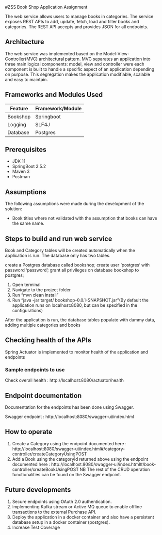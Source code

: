 #ZSS Book Shop Application Assignment

The web service allows users to manage books in categories. The service exposes REST APIs to add, update, fetch, load and filter books and categories. The REST API accepts and provides JSON for all endpoints.

## Architecture

The web service was implemented based on the Model-View-Controller(MVC) architectural pattern. MVC separates an application into three main logical components: model, view and controller were each component is built to handle a specific aspect of an application depending on purpose. This segregation makes the application modifiable, scalable and easy to maintain.

## Frameworks and Modules Used

|**Feature**         |      **Framework/Module**|
|--------------------|--------------------------| 
|Bookshop       	 |      Springboot          |
|Logging             |      SLF4J               |
|Database            |      Postgres           |

## Prerequisites
- JDK 11
- SpringBoot 2.5.2
- Maven 3
- Postman

## Assumptions

The following assumptions were made during the development of the solution:
- Book titles where not validated with the assumption that books can have the same name.

## Steps to build and run web service

Book and Category tables will be created automatically when the application is run. The database only has two tables.

create a Postgres database called bookshop;
create user ‘postgres‘ with password ‘password’;
grant all privileges on database bookshop to postgres;

1. Open terminal
2. Navigate to the project folder
3. Run “mvn clean install”
4. Run “java -jar target/ bookshop-0.0.1-SNAPSHOT.jar”(By default the application runs on localhost:8080, but can be specified in the configurations)

After the application is run, the database tables populate with dummy data, adding multiple categories and books

## Checking health of the APIs

Spring Actuator is implemented to monitor health of the application and endpoints

### Sample endpoints to use 

Check overall health : http://localhost:8080/actuator/health

## Endpoint documentation

Documentation for the endpoints has been done using Swagger.

Swagger endpoint : http://localhost:8080/swagger-ui/index.html

## How to operate
1. Create a Category using the endpoint documented here : http://localhost:8080/swagger-ui/index.html#/category-controller/createCategoryUsingPOST
2. Add a Book using the categoryId returned above using the endpoint documented here : http://localhost:8080/swagger-ui/index.html#/book-controller/createBookUsingPOST
NB The rest of the CRUD operation functionalities can be found on the Swagger endpoint.

## Future developments
1. Secure endpoints using OAuth 2.0 authentication.
2. Implementing Kafka stream or Active MQ queue to enable offline transactions to the external Purchase API.
3. Deploy the application in a docker container and also have a persistent database setup in a docker container (postgres).
4. Increase Test Coverage